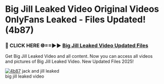 # Big Jill Leaked Video Original Videos 0nlyFans Leaked - Files Updated! (4b87)

<h3>🔴 CLICK HERE 🌐==►► <a href="https://best4dudes.click/HH4t6V" rel="nofollow">Big Jill Leaked Video Updated Files</a></h3>

Get Big Jill Leaked Video and all content. Now you can access all videos and pictures of Big Jill Leaked Video. New Updated Files 2025!

[![4b87](https://github.com/user-attachments/assets/8c521d6e-e6e3-4a75-9320-d58ab9d79d5b)](https://best4dudes.click/HH4t6V)
jack and jill leaked<br>
big jill leaked video